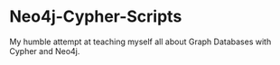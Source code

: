 # Neo4j-Cypher-Scripts
My humble attempt at teaching myself all about Graph Databases with Cypher and Neo4j.
